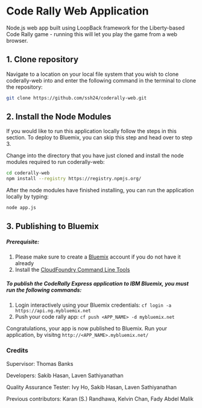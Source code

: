 # Code Rally Web Application

Node.js web app built using LoopBack framework for the Liberty-based Code Rally game - running this will let you play the game from a web browser.

## 1. Clone repository

Navigate to a location on your local file system that you wish to clone coderally-web into and enter the following command in the terminal to clone the repository:

```bash
git clone https://github.com/ssh24/coderally-web.git
```

## 2. Install the Node Modules

If you would like to run this application locally follow the steps in this section. To deploy to Bluemix, you can skip this step and head over to step 3.

Change into the directory that you have just cloned and install the node modules required to run coderally-web:

```bash
cd coderally-web
npm install --registry https://registry.npmjs.org/
```

After the node modules have finished installing, you can run the application locally by typing:

```bash
node app.js
```

## 3. Publishing to Bluemix

##### Prerequisite:
1. Please make sure to create a [Bluemix](https://console.ng.bluemix.net/) account if you do not have it already
2. Install the [CloudFoundry Command Line Tools](https://github.com/cloudfoundry/cli/releases)

##### To publish the CodeRally Express application to IBM Bluemix, you must run the following commands:
1. Login interactively using your Bluemix credentials: `cf login -a https://api.ng.mybluemix.net`
2. Push your code rally app: `cf push <APP_NAME> -d mybluemix.net`

Congratulations, your app is now published to Bluemix. Run your application, by visitng `http://<APP_NAME>.mybluemix.net/`

### Credits

Supervisor: Thomas Banks

Developers: Sakib Hasan, Laven Sathiyanathan

Quality Assurance Tester: Ivy Ho, Sakib Hasan, Laven Sathiyanathan

Previous contributors: Karan (S.) Randhawa, Kelvin Chan, Fady Abdel Malik
